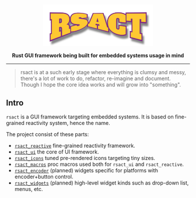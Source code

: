 <div align="center">
<img width=300 src="./rsact.png"></img>

__Rust GUI framework being built for embedded systems usage in mind__

<hr>

</div>

> rsact is at a such early stage where everything is clumsy and messy, there's a lot of work to do, refactor, re-imagine and document. Though I hope the core idea works and will grow into "something".

## Intro

`rsact` is a GUI framework targeting embedded systems. It is based on fine-grained reactivity system, hence the name.

The project consist of these parts:

- [`rsact_reactive`](./rsact-reactive/README.md) fine-grained reactivity framework.
- [`rsact_ui`](./rsact-ui/README.md) the core of UI framework.
- [`rsact_icons`](./rsact-icons/README.md) tuned pre-rendered icons targeting tiny sizes.
- [`rsact_macros`](./rsact-macros/README.md) proc macros used both for `rsact_ui` and `rsact_reactive`.
- [`rsact_encoder`](./rsact-encoder/README.md) (planned) widgets specific for platforms with encoder+button control.
- [`rsact_widgets`](./rsact-widgets/README.md) (planned) high-level widget kinds such as drop-down list, menus, etc.
